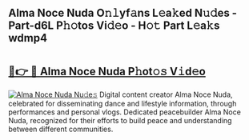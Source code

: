 ## Alma Noce Nuda O𝚗𝚕yf𝚊ns L𝚎a𝚔ed N𝚞𝚍es - Part-d6L P𝚑𝚘tos Vi𝚍𝚎o - H𝚘𝚝 Part L𝚎a𝚔s wdmp4

# <h2><a href="http://kf37yg2.oniu.top/?m=Alma+Noce+Nuda">🔗👉 🔴 Alma Noce Nuda P𝚑ot𝚘𝚜 V𝚒d𝚎o</a></h2>

[![Alma Noce Nuda Nu𝚍e𝚜](https://i.imgur.com/0qMVB7G.gif)](http://kf37yg2.oniu.top/?m=Alma+Noce+Nuda)
Digital content creator Alma Noce Nuda, celebrated for disseminating dance and lifestyle information, through performances and personal vlogs. Dedicated peacebuilder Alma Noce Nuda, recognized for their efforts to build peace and understanding between different communities.  
